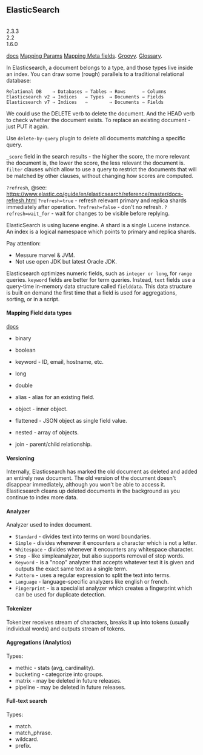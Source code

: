 ElasticSearch
-
<br>2.3.3
<br>2.2
<br>1.6.0

[docs](https://www.elastic.co/guide/en/elasticsearch/reference/current/index.html)
[Mapping Params](https://www.elastic.co/guide/en/elasticsearch/reference/current/mapping-params.html)
[Mapping Meta fields](https://www.elastic.co/guide/en/elasticsearch/reference/current/mapping-fields.html).
[Groovy](https://www.elastic.co/guide/en/elasticsearch/reference/current/modules-scripting.html#_document_fields).
[Glossary](https://www.elastic.co/guide/en/elasticsearch/reference/current/glossary.html).

In Elasticsearch, a document belongs to a type, and those types live inside an index.
You can draw some (rough) parallels to a traditional relational database:
````
Relational DB    ⇒ Databases ⇒ Tables ⇒ Rows      ⇒ Columns
Elasticsearch v2 ⇒ Indices   ⇒ Types  ⇒ Documents ⇒ Fields
Elasticsearch v7 ⇒ Indices   ⇒        ⇒ Documents ⇒ Fields
````
We could use the DELETE verb to delete the document.
And the HEAD verb to check whether the document exists.
To replace an existing document - just PUT it again.

Use `delete-by-query` plugin to delete all documents matching a specific query.

`_score` field in the search results - the higher the score,
the more relevant the document is, the lower the score, the less relevant the document is.
`filter` clauses which allow to use a query
to restrict the documents that will be matched by other clauses, without changing how scores are computed.

`?refresh`, @see: https://www.elastic.co/guide/en/elasticsearch/reference/master/docs-refresh.html
`?refresh=true` - refresh relevant primary and replica shards immediately after operation.
`?refresh=false` - don't no refresh.
`?refresh=wait_for` - wait for changes to be visible before replying.

ElasticSearch is using lucene engine.
A shard is a single Lucene instance.
An index is a logical namespace which points to primary and replica shards.

Pay attention:
* Messure marvel & JVM.
* Not use open JDK but latest Oracle JDK.

Elasticsearch optimizes numeric fields, such as `integer or long`, for `range` queries.
`keyword` fields are better for term queries.
Instead, `text` fields use a query-time in-memory data structure called `fielddata`.
This data structure is built on demand the first time that a field is used for aggregations,
sorting, or in a script.

#### Mapping Field data types

[docs](https://www.elastic.co/guide/en/elasticsearch/reference/current/mapping-types.html)

* binary
* boolean
* keyword - ID, email, hostname, etc.
* long
* double
* alias - alias for an existing field.

* object -  inner object.
* flattened - JSON object as single field value.
* nested - array of objects.
* join - parent/child relationship.

#### Versioning

Internally, Elasticsearch has marked the old document as deleted and added an entirely new document.
The old version of the document doesn't disappear immediately,
although you won't be able to access it.
Elasticsearch cleans up deleted documents in the background as you continue to index more data.

#### Analyzer

Analyzer used to index document.

* `Standard` - divides text into terms on word boundaries.
* `Simple` - divides whenever it encounters a character which is not a letter.
* `Whitespace` - divides whenever it encounters any whitespace character.
* `Stop` - like simpleanalyzer, but also supports removal of stop words.
* `Keyword` - is a "noop" analyzer that accepts whatever text it is given and outputs the exact same text as a single term.
* `Pattern` - uses a regular expression to split the text into terms.
* `Language` - language-specific analyzers like english or french.
* `Fingerprint` - is a specialist analyzer which creates a fingerprint which can be used for duplicate detection.

#### Tokenizer

Tokenizer receives stream of characters, breaks it up into tokens (usually individual words)
and outputs stream of tokens.

#### Aggregations (Analytics)

Types:
* methic - stats (avg, cardinality).
* bucketing - categorize into groups.
* matrix - may be deleted in future releases.
* pipeline - may be deleted in future releases.

#### Full-text search

Types:
* match.
* match_phrase.
* wildcard.
* prefix.
